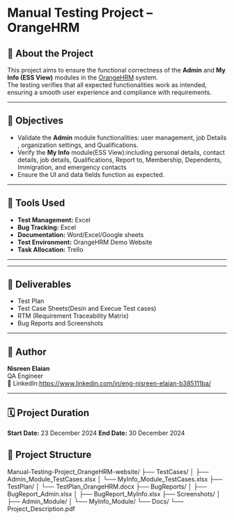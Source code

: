 #  Manual Testing Project – OrangeHRM

## 📘 About the Project
This project aims to ensure the functional correctness of the **Admin** and **My Info (ESS View)** modules in the [OrangeHRM](https://opensource-demo.orangehrmlive.com/web/index.php/auth/login) system.  
The testing verifies that all expected functionalities work as intended, ensuring a smooth user experience and compliance with requirements.

---

## 🎯 Objectives
- Validate the **Admin** module functionalities: user management, job Details , organization settings, and Qualifications.
- Verify the **My Info** module(ESS View):including personal details, contact details, job details, Qualifications, Report to, Membership, Dependents, Immigration, and emergency contacts 
- Ensure the UI and data fields function as expected.

---

## 🧰 Tools Used
- **Test Management:** Excel  
- **Bug Tracking:** Excel  
- **Documentation:** Word/Excel/Google sheets  
- **Test Environment:** OrangeHRM Demo Website
- **Task Allocation:** Trello 

---


---

## 🧾 Deliverables
- Test Plan  
- Test Case Sheets(Desin and Execue Test cases) 
- RTM (Requirement Traceability Matrix)  
- Bug Reports and Screenshots  

---

## 🧠 Author
**Nisreen Elaian**  
QA Engineer  
📧 LinkedIn:https://www.linkedin.com/in/eng-nisreen-elaian-b385111ba/

---

## 🗓️ Project Duration
**Start Date:** 23 December 2024 
**End Date:**  30 December 2024 


## 📂 Project Structure
Manual-Testing-Project_OrangeHRM-website/
├── TestCases/
│ ├── Admin_Module_TestCases.xlsx
│ └── MyInfo_Module_TestCases.xlsx
├── TestPlan/
│ └── TestPlan_OrangeHRM.docx
├── BugReports/
│ ├── BugReport_Admin.xlsx
│ ├── BugReport_MyInfo.xlsx
├── Screenshots/
│ ├── Admin_Module/
│ └── MyInfo_Module/
└── Docs/
└── Project_Description.pdf
